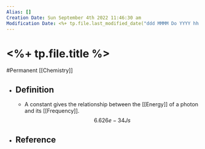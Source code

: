 ```yaml
---
Alias: []
Creation Date: Sun September 4th 2022 11:46:30 am 
Modification Date: <%+ tp.file.last_modified_date("ddd MMMM Do YYYY hh:mm:ss a") %>
---
```

# <%+ tp.file.title %>
#Permanent [[Chemistry]]

- ## Definition
	- A constant gives the relationship between the [[Energy]] of a photon and its [[Frequency]].
	  $$6.626e-34Js$$
- ## Reference
